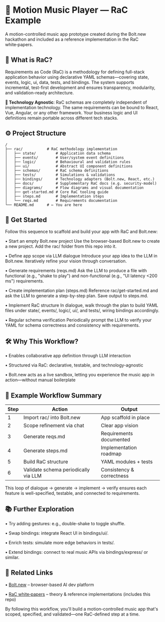 # 🎵 Motion Music Player — RaC Example

A motion-controlled music app prototype created during the Bolt.new hackathon and included as a reference implementation in the RaC white‑papers.

## 🧠 What is RaC?

Requirements as Code (RaC) is a methodology for defining full-stack application behavior using declarative YAML schemas—covering state, events, logic, ui, data, tests, and bindings. The system supports incremental, test-first development and ensures transparency, modularity, and validation-ready architecture.

**🔧 Technology Agnostic**: RaC schemas are completely independent of implementation technology. The same requirements can be bound to React, Vue, Angular, or any other framework. Your business logic and UI definitions remain portable across different tech stacks.

## ⚙️ Project Structure

```
/
├── rac/           # RaC methodology implementation
│   ├── state/         # Application data schema
│   ├── events/        # User/system event definitions
│   ├── logic/         # Behavioural and validation rules
│   ├── ui/            # Abstract UI component definitions
│   ├── schemas/       # RaC schema definitions
│   ├── tests/         # Simulations & validations
│   ├── bindings/      # Technology adapters (Bolt.new, React, etc.)
│   ├── docs/          # Supplementary RaC docs (e.g. security-model)
│   ├── diagrams/      # Flow diagrams and visual documentation
│   ├── get-started.md # Core RaC tooling guide
│   ├── steps.md       # Implementation steps
│   └── reqs.md        # Requirements documentation
└── README.md      # ← You are here
```

## 🚀 Get Started

Follow this sequence to scaffold and build your app with RaC and Bolt.new:

• Start an empty Bolt.new project
  Use the browser-based Bolt.new to create a new project.
  Add the rac/ folder from this repo into it.

• Define app scope via LLM dialogue
  Introduce your app idea to the LLM in Bolt.new.
  Iteratively refine your vision through conversation.

• Generate requirements (reqs.md)
  Ask the LLM to produce a file with functional (e.g., "shake to play") and non-functional (e.g., "UI latency <200 ms") requirements.

• Create implementation plan (steps.md)
  Reference rac/get-started.md and ask the LLM to generate a step-by-step plan. Save output to steps.md.

• Implement RaC structure
  In dialogue, walk through the plan to build YAML files under state/, events/, logic/, ui/, and tests/, wiring bindings accordingly.

• Regular schema verification
  Periodically prompt the LLM to verify your YAML for schema correctness and consistency with requirements.

## 🛠️ Why This Workflow?

• Enables collaborative app definition through LLM interaction

• Structured via RaC: declarative, testable, and technology-agnostic

• Bolt.new acts as a live sandbox, letting you experience the music app in action—without manual boilerplate

## 📌 Example Workflow Summary

| Step | Action | Output |
|------|--------|--------|
| 1 | Import rac/ into Bolt.new | App scaffold in place |
| 2 | Scope refinement via chat | Clear app vision |
| 3 | Generate reqs.md | Requirements documented |
| 4 | Generate steps.md | Implementation roadmap |
| 5 | Build RaC structure | YAML modules + tests |
| 6 | Validate schema periodically via LLM | Consistency & correctness |

This loop of dialogue → generate → implement → verify ensures each feature is well-specified, testable, and connected to requirements.

## 📚 Further Exploration

• Try adding gestures: e.g., double-shake to toggle shuffle.

• Swap bindings: integrate React UI in bindings/ui/.

• Enrich tests: simulate more edge behaviors in tests/.

• Extend bindings: connect to real music APIs via bindings/express/ or similar.

## 🔗 Related Links

• [Bolt.new](https://bolt.new/) – browser-based AI dev platform

• [RaC white‑papers](https://github.com/dimitar-trifonov/rac-white-papers) – theory & reference implementations (includes this repo)

By following this workflow, you'll build a motion-controlled music app that's scoped, specified, and validated—one RaC-defined step at a time.
